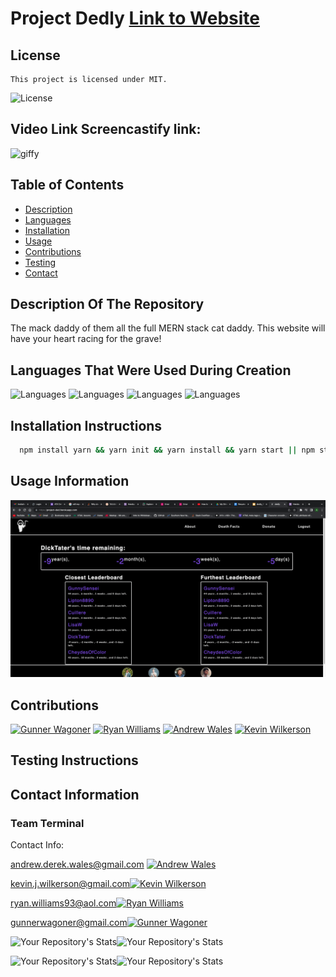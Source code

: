 # Project Dedly  [Link to Website](https://project-ded.herokuapp.com/)
  ## License
    This project is licensed under MIT.
  ![License](https://img.shields.io/badge/License-MIT-blue.svg)

  ## Video Link Screencastify link: 
  <img src="assets/dead.gif" alt="giffy">

  ## Table of Contents
  - [Description](#description-of-the-repository)
  - [Languages](#languages-that-were-used-during-creation)
  - [Installation](#installation-instructions)
  - [Usage](#usage-information)
  - [Contributions](#contributions)
  - [Testing](#testing-instructions)
  - [Contact](#contact-information)

  ## Description Of The Repository
  The mack daddy of them all the full MERN stack cat daddy. This website will have your heart racing for the grave!
  ## Languages That Were Used During Creation
  ![Languages](https://img.shields.io/badge/Randomizer-Master-red)
  ![Languages](https://img.shields.io/badge/JavaScript-Master-blue)
  ![Languages](https://img.shields.io/badge/React-Gangster-orange)
  ![Languages](https://img.shields.io/badge/Backend-Bandit-green)
  ## Installation Instructions
  ```Bash
    npm install yarn && yarn init && yarn install && yarn start || npm start
  ```
  ## Usage Information
  
 <img src="assets/Screen Shot 2022-04-20 at 22.32.01.png" alt="">

  ## Contributions
  [![Gunner Wagoner](https://contrib.rocks/image?repo=GunnySensei/project_prestige_worldwide)](https://github.com/GunnySensei/project_prestige_worldwide)
  [![Ryan Williams](https://contrib.rocks/image?repo=Sly-Ry/NoSpace)](https://github.com/Sly-Ry/NoSpace)
  [![Andrew Wales](https://contrib.rocks/image?repo=diirtydog/Take-This-Job-And)](https://github.com/diirtydog/Take-This-Job-And)
  [![Kevin Wilkerson](https://contrib.rocks/image?repo=KevinJWilkerson/team-profile-generator)](https://github.com/KevinJWilkerson/team-profile-generator)
  ## Testing Instructions
  
  ## Contact Information
  ### Team Terminal   
  Contact Info: 
  
  andrew.derek.wales@gmail.com [![Andrew Wales](https://contrib.rocks/image?repo=diirtydog/Take-This-Job-And)](https://github.com/diirtydog)
  
  kevin.j.wilkerson@gmail.com[![Kevin Wilkerson](https://contrib.rocks/image?repo=KevinJWilkerson/team-profile-generator)](https://github.com/KevinJWilkerson)
  
  ryan.williams93@aol.com[![Ryan Williams](https://contrib.rocks/image?repo=Sly-Ry/NoSpace)](https://github.com/Sly-Ry)
  
  gunnerwagoner@gmail.com[![Gunner Wagoner](https://contrib.rocks/image?repo=GunnySensei/project_prestige_worldwide)](https://github.com/GunnySensei)
  
  
  
  ![Your Repository's Stats](https://github-readme-stats.vercel.app/api?username=diirtydog&show_icons=true)![Your Repository's Stats](https://github-readme-stats.vercel.app/api?username=GunnySensei&show_icons=true)
  
  ![Your Repository's Stats](https://github-readme-stats.vercel.app/api?username=Sly-Ry&show_icons=true)![Your Repository's Stats](https://github-readme-stats.vercel.app/api?username=KevinJWilkerson&show_icons=true)


